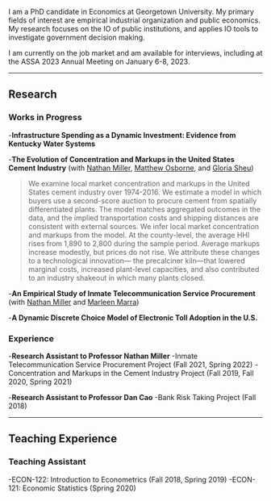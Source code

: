 I am a PhD candidate in Economics at Georgetown University. My primary fields of interest are empirical industrial organization and public economics. My research focuses on the IO of public institutions, and applies IO tools to investigate government decision making.

I am currently on the job market and am available for interviews, including at the ASSA 2023 Annual Meeting on January 6-8, 2023.

* * *

## Research
### Works in Progress
-**Infrastructure Spending as a Dynamic Investment: Evidence from Kentucky Water Systems**

-**The Evolution of Concentration and Markups in the United States Cement Industry** (with [Nathan Miller](http://www.nathanhmiller.org/), [Matthew Osborne](https://sites.google.com/site/matthewosborne/), and [Gloria Sheu](https://sites.google.com/site/gloriaysheu/))
> We examine local market concentration and markups in the United States cement industry over 1974-2016. We estimate a model in which buyers use a second-score auction to procure cement from spatially differentiated plants. The model matches aggregated outcomes in the data, and the implied transportation costs and shipping distances are consistent with external sources. We infer local market concentration and markups from the model. At the county-level, the average HHI rises from 1,890 to 2,800 during the sample period. Average markups increase modestly, but prices do not rise. We attribute these changes to a technological innovation— the precalciner kiln—that lowered marginal costs, increased plant-level capacities, and also contributed to an industry shakeout in which many plants closed.

-**An Empirical Study of Inmate Telecommunication Service Procurement** (with [Nathan Miller](http://www.nathanhmiller.org/) and [Marleen Marra](https://www.marleenmarra.nl/))

-**A Dynamic Discrete Choice Model of Electronic Toll Adoption in the U.S.**

### Experience
-**Research Assistant to Professor Nathan Miller**
    -Inmate Telecommunication Service Procurement Project (Fall 2021, Spring 2022)
    -Concentration and Markups in the Cement Industry Project	(Fall 2019, Fall 2020, Spring 2021)
    
-**Research Assistant to Professor Dan Cao**
    -Bank Risk Taking Project (Fall 2018)

* * *
## Teaching Experience
### Teaching Assistant
-ECON-122: Introduction to Econometrics (Fall 2018, Spring 2019)
-ECON-121: Economic Statistics (Spring 2020)
